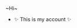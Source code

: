 
~Hi~

-  ✨  This is my account
✨ 






<!---
21sshah/21sshah is a ✨ special ✨ repository because its `README.md` (this file) appears on your GitHub profile.
You can click the Preview link to take a look at your changes.
--->
